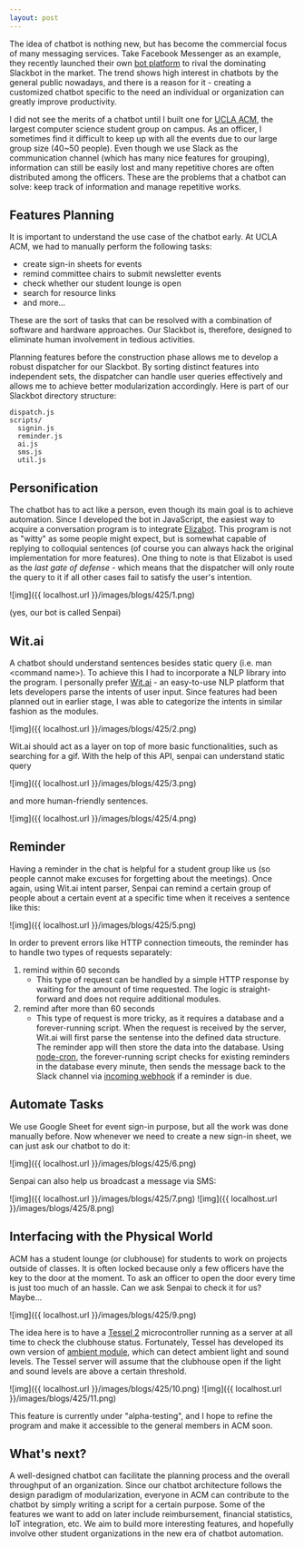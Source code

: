 ```yaml
---
layout: post
---
```

The idea of chatbot is nothing new, but has become the commercial focus of many messaging services. Take Facebook Messenger as an example, they recently launched their own [bot platform](http://www.theverge.com/2016/4/12/11395806/facebook-messenger-bot-platform-announced-f8-conference) to rival the dominating Slackbot in the market. The trend shows high interest in chatbots by the general public nowadays, and there is a reason for it - creating a customized chatbot specific to the need an individual or organization can greatly improve productivity.

I did not see the merits of a chatbot until I built one for [UCLA ACM](http://acm.cs.ucla.edu), the largest computer science student group on campus. As an officer, I sometimes find it difficult to keep up with all the events due to our large group size (40~50 people). Even though we use Slack as the communication channel (which has many nice features for grouping), information can still be easily lost and many repetitive chores are often distributed among the officers. These are the problems that a chatbot can solve: keep track of information and manage repetitive works.

Features Planning
-----------------
It is important to understand the use case of the chatbot early. At UCLA ACM, we had to manually perform the following tasks:

- create sign-in sheets for events
- remind committee chairs to submit newsletter events
- check whether our student lounge is open
- search for resource links
- and more...

These are the sort of tasks that can be resolved with a combination of software and hardware approaches. Our Slackbot is, therefore, designed to eliminate human involvement in tedious activities. 

Planning features before the construction phase allows me to develop a robust dispatcher for our Slackbot. By sorting distinct features into independent sets, the dispatcher can handle user queries effectively and allows me to achieve better modularization accordingly. Here is part of our Slackbot directory structure:
	
	dispatch.js
	scripts/
	  signin.js
	  reminder.js
	  ai.js
	  sms.js
	  util.js

Personification
---------------
The chatbot has to act like a person, even though its main goal is to achieve automation. Since I developed the bot in JavaScript, the easiest way to acquire a conversation program is to integrate [Elizabot](http://www.masswerk.at/elizabot/). This program is not as "witty" as some people might expect, but is somewhat capable of replying to colloquial sentences (of course you can always hack the original implementation for more features). One thing to note is that Elizabot is used as the *last gate of defense* - which means that the dispatcher will only route the query to it if all other cases fail to satisfy the user's intention. 

![img]({{ localhost.url }}/images/blogs/425/1.png)

(yes, our bot is called Senpai)

Wit.ai
------
A chatbot should understand sentences besides static query (i.e. man \<command name>). To achieve this I had to incorporate a NLP library into the program. I personally prefer [Wit.ai](https://wit.ai/) - an easy-to-use NLP platform that lets developers parse the intents of user input. Since features had been planned out in earlier stage, I was able to categorize the intents in similar fashion as the modules.

![img]({{ localhost.url }}/images/blogs/425/2.png)

Wit.ai should act as a layer on top of more basic functionalities, such as searching for a gif. With the help of this API, senpai can understand static query

![img]({{ localhost.url }}/images/blogs/425/3.png)

and more human-friendly sentences.

![img]({{ localhost.url }}/images/blogs/425/4.png)

Reminder
--------
Having a reminder in the chat is helpful for a student group like us (so people cannot make excuses for forgetting about the meetings). Once again, using Wit.ai intent parser, Senpai can remind a certain group of people about a certain event at a specific time when it receives a sentence like this: 

![img]({{ localhost.url }}/images/blogs/425/5.png)

In order to prevent errors like HTTP connection timeouts, the reminder has to handle two types of requests separately:

1. remind within 60 seconds 
	- This type of request can be handled by a simple HTTP response by waiting for the amount of time requested. The logic is straight-forward and does not require additional modules.
2. remind after more than 60 seconds
	- This type of request is more tricky, as it requires a database and a forever-running script. When the request is received by the server, Wit.ai will first parse the sentense into the defined data structure. The reminder app will then store the data into the database. Using [node-cron](https://github.com/ncb000gt/node-cron), the forever-running script checks for existing reminders in the database every minute, then sends the message back to the Slack channel via [incoming webhook](https://api.slack.com/incoming-webhooks) if a reminder is due.

Automate Tasks
--------------
We use Google Sheet for event sign-in purpose, but all the work was done manually before. Now whenever we need to create a new sign-in sheet, we can just ask our chatbot to do it:

![img]({{ localhost.url }}/images/blogs/425/6.png)

Senpai can also help us broadcast a message via SMS:

![img]({{ localhost.url }}/images/blogs/425/7.png)
![img]({{ localhost.url }}/images/blogs/425/8.png)

Interfacing with the Physical World
-----------------------------------
ACM has a student lounge (or clubhouse) for students to work on projects outside of classes. It is often locked because only a few officers have the key to the door at the moment. To ask an officer to open the door every time is just too much of an hassle. Can we ask Senpai to check it for us? Maybe...

![img]({{ localhost.url }}/images/blogs/425/9.png)

The idea here is to have a [Tessel 2](https://tessel.io) microcontroller running as a server at all time to check the clubhouse status. Fortunately, Tessel has developed its own version of [ambient module](http://start.tessel.io/modules/ambient), which can detect ambient light and sound levels. The Tessel server will assume that the clubhouse open if the light and sound levels are above a certain threshold.

![img]({{ localhost.url }}/images/blogs/425/10.png)
![img]({{ localhost.url }}/images/blogs/425/11.png)

This feature is currently under "alpha-testing", and I hope to refine the program and make it accessible to the general members in ACM soon. 

What's next?
------------
A well-designed chatbot can facilitate the planning process and the overall throughput of an organization. Since our chatbot architecture follows the design paradigm of modularization, everyone in ACM can contribute to the chatbot by simply writing a script for a certain purpose. Some of the features we want to add on later include reimbursement, financial statistics, IoT integration, etc. We aim to build more interesting features, and hopefully involve other student organizations in the new era of chatbot automation.

<meta property="og:image" content="{{ localhost.url }}/images/blogs/425/12.png" />